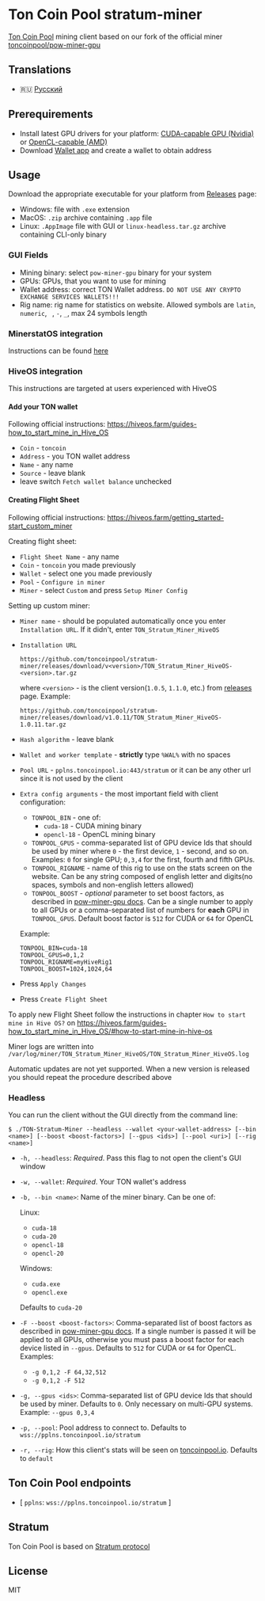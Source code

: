 # Ton Coin Pool stratum-miner

[Ton Coin Pool](https://toncoinpool.io) mining client based on our fork of the official miner
[toncoinpool/pow-miner-gpu](https://github.com/toncoinpool/pow-miner-gpu)

## Translations

-   :ru: [Русский](docs/readme_ru.md)

## Prerequirements

-   Install latest GPU drivers for your platform:
    [CUDA-capable GPU (Nvidia)](https://docs.nvidia.com/cuda/cuda-installation-guide-microsoft-windows/index.html)
    or [OpenCL-capable (AMD)](https://support.amd.com/en-us/download)
-   Download [Wallet app](https://ton.org/wallets) and create a wallet to obtain address

## Usage

Download the appropriate executable for your platform from
[Releases](https://github.com/toncoinpool/stratum-miner/releases) page:

-   Windows: file with `.exe` extension
-   MacOS: `.zip` archive containing `.app` file
-   Linux: `.AppImage` file with GUI or `linux-headless.tar.gz` archive containing CLI-only binary

### GUI Fields

-   Mining binary: select `pow-miner-gpu` binary for your system
-   GPUs: GPUs, that you want to use for mining
-   Wallet address: correct TON Wallet address. `DO NOT USE ANY CRYPTO EXCHANGE SERVICES WALLETS!!!`
-   Rig name: rig name for statistics on website. Allowed symbols are `latin`, `numeric`, ` `, `-`, `_`, max 24 symbols
    length

### MinerstatOS integration

Instructions can be found [here](integrations/minerstat/README.md)

### HiveOS integration

This instructions are targeted at users experienced with HiveOS

#### Add your TON wallet

Following official instructions: https://hiveos.farm/guides-how_to_start_mine_in_Hive_OS

-   `Coin` - `toncoin`
-   `Address` - you TON wallet address
-   `Name` - any name
-   `Source` - leave blank
-   leave switch `Fetch wallet balance` unchecked

#### Creating Flight Sheet

Following official instructions: https://hiveos.farm/getting_started-start_custom_miner

Creating flight sheet:

-   `Flight Sheet Name` - any name
-   `Coin` - `toncoin` you made previously
-   `Wallet` - select one you made previously
-   `Pool` - `Configure in miner`
-   `Miner` - select `Custom` and press `Setup Miner Config`

Setting up custom miner:

-   `Miner name` - should be populated automatically once you enter `Installation URL`. If it didn't, enter
    `TON_Stratum_Miner_HiveOS`
-   `Installation URL`

    ```
    https://github.com/toncoinpool/stratum-miner/releases/download/v<version>/TON_Stratum_Miner_HiveOS-<version>.tar.gz
    ```

    where `<version>` - is the client version(`1.0.5`, `1.1.0`, etc.) from [releases](https://github.com/toncoinpool/stratum-miner/releases)
    page. Example:

    ```
    https://github.com/toncoinpool/stratum-miner/releases/download/v1.0.11/TON_Stratum_Miner_HiveOS-1.0.11.tar.gz
    ```

-   `Hash algorithm` - leave blank
-   `Wallet and worker template` - **strictly** type `%WAL%` with no spaces
-   `Pool URL` - `pplns.toncoinpool.io:443/stratum` or it can be any other url since it is not used by the client
-   `Extra config arguments` - the most important field with client configuration:

    -   `TONPOOL_BIN` - one of:
        -   `cuda-18` - CUDA mining binary
        -   `opencl-18` - OpenCL mining binary
    -   `TONPOOL_GPUS` - comma-separated list of GPU device Ids that should be used by miner where `0` - the first
        device, `1` - second, and so on. Examples: `0` for single GPU; `0,3,4` for the first, fourth and fifth GPUs.
    -   `TONPOOL_RIGNAME` - name of this rig to use on the stats screen on the website. Can be any string composed of
        english letter and digits(no spaces, symbols and non-english letters allowed)
    -   `TONPOOL_BOOST` - _optional_ parameter to set boost factors, as described in
        [pow-miner-gpu docs](https://github.com/tontechio/pow-miner-gpu/blob/main/crypto/util/pow-miner-howto.md).
        Can be a single number to apply to all GPUs or a comma-separated list of numbers for **each** GPU in
        `TONPOOL_GPUS`. Default boost factor is `512` for CUDA or `64` for OpenCL

    Example:

    ```
    TONPOOL_BIN=cuda-18
    TONPOOL_GPUS=0,1,2
    TONPOOL_RIGNAME=myHiveRig1
    TONPOOL_BOOST=1024,1024,64
    ```

-   Press `Apply Changes`
-   Press `Create Flight Sheet`

To apply new Flight Sheet follow the instructions in chapter `How to start mine in Hive OS?` on
https://hiveos.farm/guides-how_to_start_mine_in_Hive_OS/#how-to-start-mine-in-hive-os

Miner logs are written into `/var/log/miner/TON_Stratum_Miner_HiveOS/TON_Stratum_Miner_HiveOS.log`

Automatic updates are not yet supported. When a new version is released you should repeat the procedure described above

### Headless

You can run the client without the GUI directly from the command line:

```shell
$ ./TON-Stratum-Miner --headless --wallet <your-wallet-address> [--bin <name>] [--boost <boost-factors>] [--gpus <ids>] [--pool <uri>] [--rig <name>]
```

-   `-h, --headless`: _Required_. Pass this flag to not open the client's GUI window
-   `-w, --wallet`: _Required_. Your TON wallet's address
-   `-b, --bin <name>`: Name of the miner binary. Can be one of:

    Linux:

    -   `cuda-18`
    -   `cuda-20`
    -   `opencl-18`
    -   `opencl-20`

    Windows:

    -   `cuda.exe`
    -   `opencl.exe`

    Defaults to `cuda-20`

-   `-F --boost <boost-factors>`: Comma-separated list of boost factors as described in [pow-miner-gpu docs](https://github.com/tontechio/pow-miner-gpu/blob/main/crypto/util/pow-miner-howto.md).
    If a single number is passed it will be applied to all GPUs, otherwise you must pass a boost factor for each device
    listed in `--gpus`. Defaults to `512` for CUDA or `64` for OpenCL. Examples:
    -   `-g 0,1,2 -F 64,32,512`
    -   `-g 0,1,2 -F 512`
-   `-g, --gpus <ids>`: Comma-separated list of GPU device Ids that should be used by miner. Defaults to `0`. Only
    necessary on multi-GPU systems. Example: `--gpus 0,3,4`
-   `-p, --pool`: Pool address to connect to. Defaults to `wss://pplns.toncoinpool.io/stratum`
-   `-r, --rig`: How this client's stats will be seen on [toncoinpool.io](https://toncoinpool.io). Defaults to `default`

## Ton Coin Pool endpoints

-   [ `pplns`: `wss://pplns.toncoinpool.io/stratum` ]

## Stratum

Ton Coin Pool is based on [Stratum protocol](docs/stratum.md)

## License

MIT

